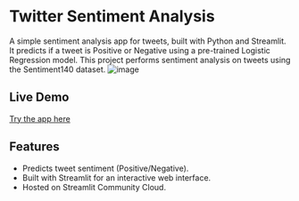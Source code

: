 # Twitter Sentiment Analysis

A simple sentiment analysis app for tweets, built with Python and Streamlit. It predicts if a tweet is Positive or Negative using a pre-trained Logistic Regression model.
This project performs sentiment analysis on tweets using the Sentiment140 dataset.
 ![image](https://github.com/user-attachments/assets/765268fd-2ab1-433a-b26a-0251ef55192f)

## Live Demo
[Try the app here](https://twittersentimentanalysis09.streamlit.app/)  

## Features
- Predicts tweet sentiment (Positive/Negative).
- Built with Streamlit for an interactive web interface.
- Hosted on Streamlit Community Cloud.
  
